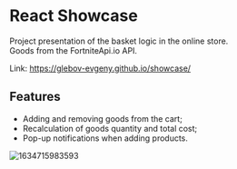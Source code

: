 # React Showcase
Project presentation of the basket logic in the online store.<br>
Goods from the FortniteApi.io API. <br>


Link: https://glebov-evgeny.github.io/showcase/

## Features ##

* Adding and removing goods from the cart;
* Recalculation of goods quantity and total cost;
* Pop-up notifications when adding products.


![1634715983593](https://user-images.githubusercontent.com/35433087/138050316-82cf4843-ebda-4f30-baac-c93daaae8844.jpg)
